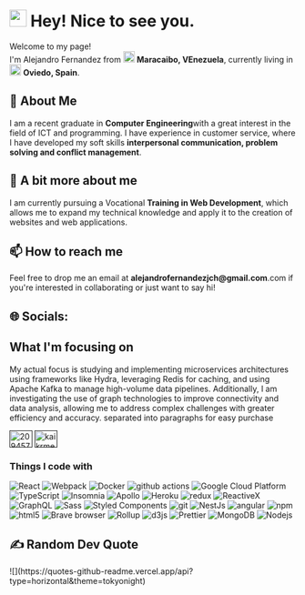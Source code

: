 <h1><img src="https://emojis.slackmojis.com/emojis/images/1531849430/4246/blob-sunglasses.gif?1531849430" width="30"/> Hey! Nice to see you.</h1>
<p>
  Welcome to my page!</br> I'm Alejandro Fernandez from <img src="https://img.icons8.com/color/48/venezuela-circular.png" width="20" padding-top="10px"> <b>Maracaibo, VEnezuela</b>, currently living in <img   
  src="https://img.icons8.com/color/48/spain2-circular.png" width="20"/> <b>Oviedo, Spain</b>.
</p>
<h2><b>💫 About Me</b></h2>
<p>
  I am a recent graduate in <b>  Computer Engineering</b >with a great interest in the field of ICT and programming. I have experience in customer service, where I have developed my soft skills <b color="     
  #800080">interpersonal communication, problem solving and conflict management</b>. 
</p>

</p>
<h2>👀 A bit more about me</h2>
<p> 
  I am currently pursuing a Vocational <b>  Training in Web Development</b>, which allows me to expand my technical knowledge and apply it to the creation of websites and web applications.
</p>
<h2>📫 How to reach me</h2>
<p>
  Feel free to drop me an email at <b>alejandrofernandezjch@gmail.com</b>.com if you're interested in collaborating or just want to say hi!
</p>
<h2>🌐 Socials:</h2>
<h2> What I'm focusing on</h2>
<p>
  My actual focus is studying and implementing microservices architectures using frameworks like Hydra, leveraging Redis for caching, and using Apache Kafka to manage high-volume data pipelines. Additionally, I   
  am investigating the use of graph technologies to improve connectivity and data analysis, allowing me to address complex challenges with greater efficiency and accuracy. separated into paragraphs for easy 
  purchase
</p>

<p align="left">
<a href="" target="blank"><img align="center" src="https://raw.githubusercontent.com/rahuldkjain/github-profile-readme-generator/master/src/images/icons/Social/stack-overflow.svg" alt="20945798/kai" height="30" width="40" /></a>
<a href="" target="blank"><img align="center" src="https://raw.githubusercontent.com/maurodesouza/profile-readme-generator/master/src/assets/icons/social/discord/default.svg" alt="kaikrmen?igshid=ymmymta2m2y=" height="30" width="40" /></a>   
</p>
<p></p>
<h3>Things I code with</h3>
<p>
  <img alt="React" src="https://img.shields.io/badge/-React-45b8d8?style=flat-square&logo=react&logoColor=white" />
  <img alt="Webpack" src="https://img.shields.io/badge/-Webpack-8DD6F9?style=flat-square&logo=webpack&logoColor=white" /> 
  <img alt="Docker" src="https://img.shields.io/badge/-Docker-46a2f1?style=flat-square&logo=docker&logoColor=white" />
  <img alt="github actions" src="https://img.shields.io/badge/-Github_Actions-2088FF?style=flat-square&logo=github-actions&logoColor=white" />
  <img alt="Google Cloud Platform" src="https://img.shields.io/badge/-Google_Cloud_Platform-1a73e8?style=flat-square&logo=google-cloud&logoColor=white" />
  <img alt="TypeScript" src="https://img.shields.io/badge/-TypeScript-007ACC?style=flat-square&logo=typescript&logoColor=white" />
  <img alt="Insomnia" src="https://img.shields.io/badge/-Insomnia-5849BE?style=flat-square&logo=insomnia&logoColor=white" />
  <img alt="Apollo" src="https://img.shields.io/badge/-Apollo%20GraphQL-311C87?style=flat-square&logo=apollo-graphql&logoColor=white" />
  <img alt="Heroku" src="https://img.shields.io/badge/-Heroku-430098?style=flat-square&logo=heroku&logoColor=white" />
  <img alt="redux" src="https://img.shields.io/badge/-Redux-764ABC?style=flat-square&logo=redux&logoColor=white" />
  <img alt="ReactiveX" src="https://img.shields.io/badge/-RxJs-B7178C?style=flat-square&logo=reactivex&logoColor=white" />
  <img alt="GraphQL" src="https://img.shields.io/badge/-GraphQL-E10098?style=flat-square&logo=graphql&logoColor=white" />
  <img alt="Sass" src="https://img.shields.io/badge/-Sass-CC6699?style=flat-square&logo=sass&logoColor=white" />
  <img alt="Styled Components" src="https://img.shields.io/badge/-Styled_Components-db7092?style=flat-square&logo=styled-components&logoColor=white" />
  <img alt="git" src="https://img.shields.io/badge/-Git-F05032?style=flat-square&logo=git&logoColor=white" />
  <img alt="NestJs" src="https://img.shields.io/badge/-NestJs-ea2845?style=flat-square&logo=nestjs&logoColor=white" />
  <img alt="angular" src="https://img.shields.io/badge/-Angular-DD0031?style=flat-square&logo=angular&logoColor=white" />
  <img alt="npm" src="https://img.shields.io/badge/-NPM-CB3837?style=flat-square&logo=npm&logoColor=white" />
  <img alt="html5" src="https://img.shields.io/badge/-HTML5-E34F26?style=flat-square&logo=html5&logoColor=white" />
  <img alt="Brave browser" src="https://img.shields.io/badge/-Brave_Browser-FB542B?style=flat-square&logo=brave&logoColor=white" />
  <img alt="Rollup" src="https://img.shields.io/badge/-Rollup-EC4A3F?style=flat-square&logo=rollup.js&logoColor=white" />
  <img alt="d3js" src="https://img.shields.io/badge/-D3.js-F9A03C?style=flat-square&logo=d3.js&logoColor=white" />
  <img alt="Prettier" src="https://img.shields.io/badge/-Prettier-F7B93E?style=flat-square&logo=prettier&logoColor=white" />
  <img alt="MongoDB" src="https://img.shields.io/badge/-MongoDB-13aa52?style=flat-square&logo=mongodb&logoColor=white" />
  <img alt="Nodejs" src="https://img.shields.io/badge/-Nodejs-43853d?style=flat-square&logo=Node.js&logoColor=white" />
</p>
<h2>✍️ Random Dev Quote</h2>
![](https://quotes-github-readme.vercel.app/api?type=horizontal&theme=tokyonight)
